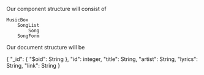 Our component structure will consist of
	
	MusicBox
		SongList
			Song
		SongForm

Our document structure will be 

{
    "_id": {
        "$oid": String
    },
    "id": integer,
    "title": String,
    "artist": String,
    "lyrics": String,
    "link": String
}
